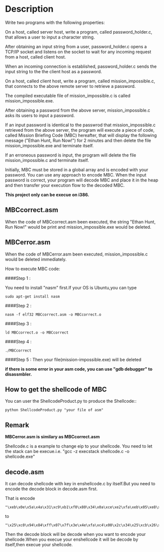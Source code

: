Description
===========

Write two programs with the following properties:

On a host, called server host, write a program, called password\_holder.c, that allows a user to input a character string.
        
After obtaining an input string from a user, password\_holder.c opens a TCP/IP socket and listens on the socket to wait for any incoming request from a host, called client host.
        
When an incoming connection is established, password\_holder.c sends the input string to the the client host as a password.
        
On a host, called client host, write a program, called mission\_impossible.c, that connects to the above remote server to retrieve a password.
      
The compiled executable file of mission\_impossible.c is called mission\_impossible.exe.
        
After obtaining a password from the above server, mission\_impossible.c asks its users to input a password.
        
If an input password is identical to the passwrod that mission\_impossible.c retrieved from the above server, the program will execute a piece of code, called Mission Briefing Code (MBC) hereafter, that will display the following message ("Ethan Hunt, Run Now!") for 2 minutes and then delete the file mission\_impossible.exe and terminate itself.
        
If an erroneous password is input, the program will delete the file mission\_impossible.c and terminate itself.
        
Initially, MBC must be stored in a global array and is encoded with your password. You can use any approach to encode MBC. When the input password is correct, your program will decode MBC and place it in the heap and then transfer your execution flow to the decoded MBC. 


**This project only can be execue on i386.**

MBCcorrect.asm
--------------
When the code of MBCcorrect.asm been executed, the string "Ethan Hunt, Run Now!" would be print and mission\_impossible.exe would be deleted.

MBCerror.asm 
-------------
When the code of MBCerror.asm been executed, mission\_impossible.c would be deleted immediately.


How to execute MBC code:
	
####Step 1 :

You need to install "nasm" first.If your OS is Ubuntu,you can type

	sudo apt-get install nasm

####Step 2 :

	nasm -f elf32 MBCcorrect.asm -o MBCcorrect.o

####Step 3 :

	ld MBCcorrect.o -o MBCcorrect

####Step 4 :

	./MBCcorrect 

####Step 5 :
Then your file(mission\-impossible.exe) will be deleted



**if there is some error in your asm code, you can use "gdb debugger" to disassmbler.**


How to get the shellcode of MBC 
--------------------------------

You can user the ShellcodeProduct.py to produce the Shellcode::
	
	python ShellcodeProduct.py "your file of asm"


Remark
------

**MBCerror.asm is similary as MBCcorrect.asm**

Shellcode.c is a example to change eip to your shellcode.
You need to let the stack can be execue.i.e. "gcc -z execstack shellcode.c -o shellcode.exe"


decode.asm
----------

It can decode shellcode with key in enshellcode.c by itself.But you need to encode the decode block in decode.asm first.

That is encode 

	"\xeb\x0e\x5a\x4a\x31\xc9\xb1\xf0\x80\x34\x0a\xce\xe2\xfa\xeb\x05\xe8\xed\xff\xff\xff"
to

	"\x25\xc0\x94\x84\xff\x07\x7f\x3e\x4e\xfa\xc4\x00\x2c\x34\x25\xcb\x26\x23\x31\x31\x31"

Then the decode block will be decode when you want to encode your shellcode.When you execue your enshellcode it will be decode by itself,then execue your shellcode.
